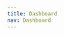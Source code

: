 ```yaml
---
title: Dashboard
nav: Dashboard
---
```


<div class="dashboard">
  <div class="graphic" id=""></div>
  <div class="side-by-side">
    <div class="graphic" id="chart-daily-positive-total"></div>
    <div class="graphic" id="chart-daily-death-total"></div>
  </div>
  <br />
  <div class="map" title="State Positive Cases / million people" id="state-map">
</div>

<link rel="stylesheet" href="/_assets/css/c3.css" >
 <link rel="stylesheet" href="https://unpkg.com/leaflet@1.6.0/dist/leaflet.css"
   integrity="sha512-xwE/Az9zrjBIphAcBb3F6JVqxf46+CDLwfLMHloNu6KEQCAWi6HcDUbeOfBIptF7tcCzusKFjFw2yuvEpDL9wQ=="
   crossorigin=""/>

<link rel="stylesheet" href="/_assets/css/_dashboard.css" >
<script src="/_assets/js/d3.js"></script>
<script src="/_assets/js/britecharts.js"></script>

 <script src="https://unpkg.com/leaflet@1.6.0/dist/leaflet.js"
   integrity="sha512-gZwIG9x3wUXg2hdXF6+rVkLF/0Vi9U8D2Ntg4Ga5I5BZpVkVxlJWbSQtXPSiUTtC0TjtGOmxa1AJPuV0CPthew=="
   crossorigin=""></script>
<script src="https://cdn.jsdelivr.net/npm/@turf/turf@5/turf.min.js"></script>

<script src="/_assets/js/dashboard-charts.js"></script>
<script src="/_assets/js/dashboard-map.js"></script>

